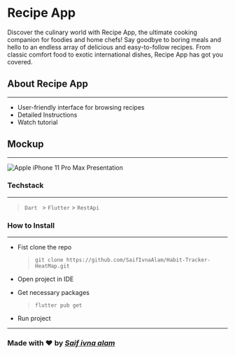 # Recipe App

Discover the culinary world with Recipe App, the ultimate cooking companion for foodies and home chefs! Say goodbye to boring meals and hello to an endless array of delicious and easy-to-follow recipes. From classic comfort food to exotic international dishes, Recipe App has got you covered.

## About Recipe App

---

- User-friendly interface for browsing recipes
- Detailed Instructions
- Watch tutorial

## Mockup

---

![Apple iPhone 11 Pro Max Presentation](https://user-images.githubusercontent.com/73099787/216777001-e540aec5-65ef-449b-97c3-61b191639806.png)

### Techstack

---

> `Dart ` > `Flutter` > `RestApi`

### How to Install

---

- Fist clone the repo
  > `git clone https://github.com/SaifIvnaAlam/Habit-Tracker-HeatMap.git`
- Open project in IDE

- Get necessary packages
  > `flutter pub get`
- Run project

---

### Made with ❤️ by [_Saif ivna alam_](https://saifivan.vercel.app/)

